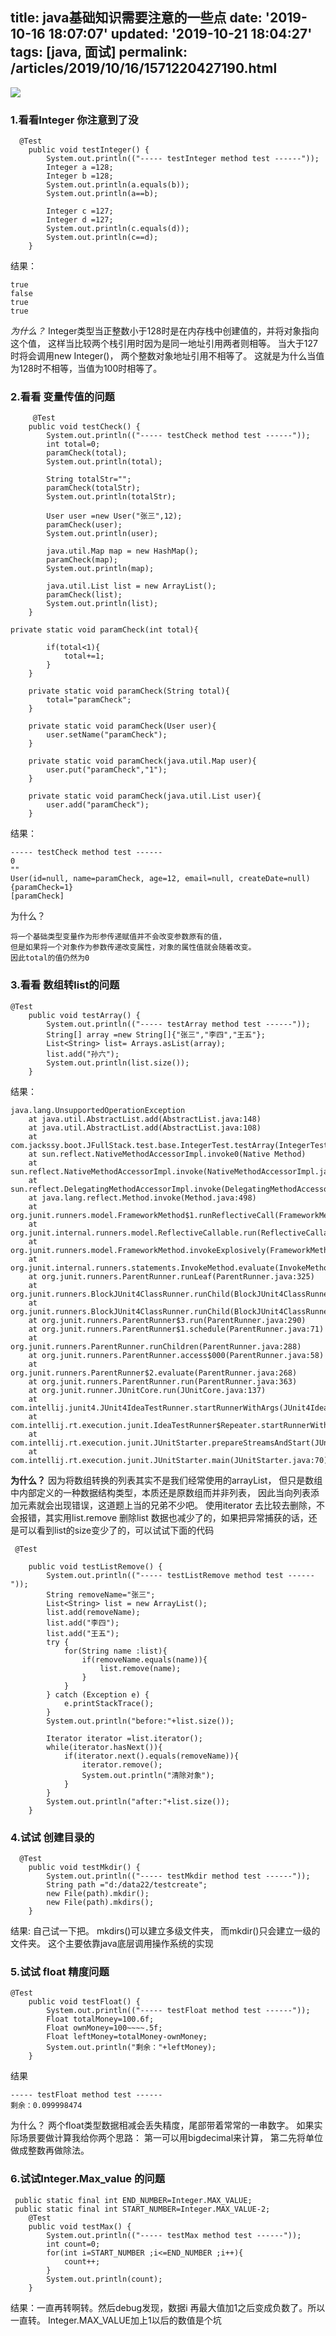 title: java基础知识需要注意的一些点
date: '2019-10-16 18:07:07'
updated: '2019-10-21 18:04:27'
tags: [java, 面试]
permalink: /articles/2019/10/16/1571220427190.html
---
![](https://img.hacpai.com/bing/20191009.jpg?imageView2/1/w/960/h/540/interlace/1/q/100) 

### 1.看看Integer 你注意到了没
```
  @Test
    public void testInteger() {
        System.out.println(("----- testInteger method test ------"));
        Integer a =128;
        Integer b =128;
        System.out.println(a.equals(b));
        System.out.println(a==b);

        Integer c =127;
        Integer d =127;
        System.out.println(c.equals(d));
        System.out.println(c==d);
    }
``````
结果：
```
true
false
true
true
```
*为什么？*
Integer类型当正整数小于128时是在内存栈中创建值的，并将对象指向这个值，
 这样当比较两个栈引用时因为是同一地址引用两者则相等。
 当大于127时将会调用new Integer()，
 两个整数对象地址引用不相等了。
这就是为什么当值为128时不相等，当值为100时相等了。


###  2.看看 变量传值的问题

```
	 @Test
	public void testCheck() {
        System.out.println(("----- testCheck method test ------"));
        int total=0;
        paramCheck(total);
        System.out.println(total);

        String totalStr="";
        paramCheck(totalStr);
        System.out.println(totalStr);

        User user =new User("张三",12);
        paramCheck(user);
        System.out.println(user);

        java.util.Map map = new HashMap();
        paramCheck(map);
        System.out.println(map);

        java.util.List list = new ArrayList();
        paramCheck(list);
        System.out.println(list);
    }

private static void paramCheck(int total){

        if(total<1){
            total+=1;
        }
    }

    private static void paramCheck(String total){
        total="paramCheck";
    }

    private static void paramCheck(User user){
        user.setName("paramCheck");
    }

    private static void paramCheck(java.util.Map user){
        user.put("paramCheck","1");
    }

    private static void paramCheck(java.util.List user){
        user.add("paramCheck");
    }
`````````
结果：
```
----- testCheck method test ------
0
""
User(id=null, name=paramCheck, age=12, email=null, createDate=null)
{paramCheck=1}
[paramCheck]
```
为什么？
```
将一个基础类型变量作为形参传递赋值并不会改变参数原有的值，
但是如果将一个对象作为参数传递改变属性，对象的属性值就会随着改变。
因此total的值仍然为0
```
### 3.看看 数组转list的问题
```
@Test
    public void testArray() {
        System.out.println(("----- testArray method test ------"));
        String[] array =new String[]{"张三","李四","王五"};
        List<String> list= Arrays.asList(array);
        list.add("孙六");
        System.out.println(list.size());
    }
``````
结果：
```
java.lang.UnsupportedOperationException
	at java.util.AbstractList.add(AbstractList.java:148)
	at java.util.AbstractList.add(AbstractList.java:108)
	at com.jackssy.boot.JFullStack.test.base.IntegerTest.testArray(IntegerTest.java:84)
	at sun.reflect.NativeMethodAccessorImpl.invoke0(Native Method)
	at sun.reflect.NativeMethodAccessorImpl.invoke(NativeMethodAccessorImpl.java:62)
	at sun.reflect.DelegatingMethodAccessorImpl.invoke(DelegatingMethodAccessorImpl.java:43)
	at java.lang.reflect.Method.invoke(Method.java:498)
	at org.junit.runners.model.FrameworkMethod$1.runReflectiveCall(FrameworkMethod.java:50)
	at org.junit.internal.runners.model.ReflectiveCallable.run(ReflectiveCallable.java:12)
	at org.junit.runners.model.FrameworkMethod.invokeExplosively(FrameworkMethod.java:47)
	at org.junit.internal.runners.statements.InvokeMethod.evaluate(InvokeMethod.java:17)
	at org.junit.runners.ParentRunner.runLeaf(ParentRunner.java:325)
	at org.junit.runners.BlockJUnit4ClassRunner.runChild(BlockJUnit4ClassRunner.java:78)
	at org.junit.runners.BlockJUnit4ClassRunner.runChild(BlockJUnit4ClassRunner.java:57)
	at org.junit.runners.ParentRunner$3.run(ParentRunner.java:290)
	at org.junit.runners.ParentRunner$1.schedule(ParentRunner.java:71)
	at org.junit.runners.ParentRunner.runChildren(ParentRunner.java:288)
	at org.junit.runners.ParentRunner.access$000(ParentRunner.java:58)
	at org.junit.runners.ParentRunner$2.evaluate(ParentRunner.java:268)
	at org.junit.runners.ParentRunner.run(ParentRunner.java:363)
	at org.junit.runner.JUnitCore.run(JUnitCore.java:137)
	at com.intellij.junit4.JUnit4IdeaTestRunner.startRunnerWithArgs(JUnit4IdeaTestRunner.java:68)
	at com.intellij.rt.execution.junit.IdeaTestRunner$Repeater.startRunnerWithArgs(IdeaTestRunner.java:47)
	at com.intellij.rt.execution.junit.JUnitStarter.prepareStreamsAndStart(JUnitStarter.java:242)
	at com.intellij.rt.execution.junit.JUnitStarter.main(JUnitStarter.java:70)
```
**为什么？**
因为将数组转换的列表其实不是我们经常使用的arrayList，
但只是数组中内部定义的一种数据结构类型，本质还是原数组而并非列表，
因此当向列表添加元素就会出现错误，这道题上当的兄弟不少吧。
使用iterator 去比较去删除，不会报错，其实用list.remove 删除list 数据也减少了的，如果把异常捕获的话，还是可以看到list的size变少了的，可以试试下面的代码
```
 @Test

    public void testListRemove() {
        System.out.println(("----- testListRemove method test ------"));
        String removeName="张三";
        List<String> list = new ArrayList();
        list.add(removeName);
        list.add("李四");
        list.add("王五");
        try {
            for(String name :list){
                if(removeName.equals(name)){
                    list.remove(name);
                }
            }
        } catch (Exception e) {
            e.printStackTrace();
        }
        System.out.println("before:"+list.size());

        Iterator iterator =list.iterator();
        while(iterator.hasNext()){
            if(iterator.next().equals(removeName)){
                iterator.remove();
                System.out.println("清除对象");
            }
        }
        System.out.println("after:"+list.size());
    }
``````

### 4.试试 创建目录的
```
  @Test
    public void testMkdir() {
        System.out.println(("----- testMkdir method test ------"));
        String path ="d:/data22/testcreate";
        new File(path).mkdir();
        new File(path).mkdirs();
    }
``````
结果:
自己试一下把。
mkdirs()可以建立多级文件夹，
而mkdir()只会建立一级的文件夹。 这个主要依靠java底层调用操作系统的实现

###  5.试试 float 精度问题
```
@Test
    public void testFloat() {
        System.out.println(("----- testFloat method test ------"));
        Float totalMoney=100.6f;
        Float ownMoney=100~~~~.5f;
        Float leftMoney=totalMoney-ownMoney;
        System.out.println("剩余："+leftMoney);
    }
``````
结果
```
----- testFloat method test ------
剩余：0.099998474
```
为什么？
两个float类型数据相减会丢失精度，尾部带着常常的一串数字。
如果实际场景要做计算我给你两个思路：
第一可以用bigdecimal来计算，
第二先将单位做成整数再做除法。

###  6.试试Integer.Max_value 的问题
```
 public static final int END_NUMBER=Integer.MAX_VALUE;
 public static final int START_NUMBER=Integer.MAX_VALUE-2;
    @Test
    public void testMax() {
        System.out.println(("----- testMax method test ------"));
        int count=0;
        for(int i=START_NUMBER ;i<=END_NUMBER ;i++){
            count++;
        }
        System.out.println(count);
    }
``````
结果：一直再转啊转。然后debug发现，数据i 再最大值加1之后变成负数了。所以一直转。
Integer.MAX_VALUE加上1以后的数值是个坑


